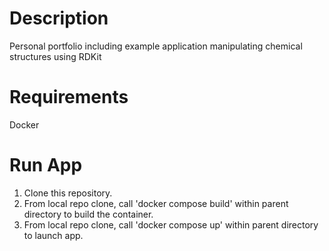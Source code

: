 # Description
Personal portfolio including example application manipulating chemical structures using RDKit

# Requirements
Docker

# Run App
1. Clone this repository.
2. From local repo clone, call 'docker compose build' within parent directory to build the container.
3. From local repo clone, call 'docker compose up' within parent directory to launch app.
